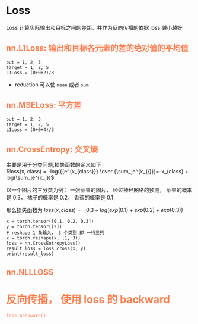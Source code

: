 # Loss

Loss 计算实际输出和目标之间的差距，并作为反向传播的依据
loss 越小越好

## <font color=coral>nn.L1Loss: 输出和目标各元素的差的绝对值的平均值</font>

```python3
out = 1, 2, 3
target = 1, 2, 5
L1Loss = (0+0+2)/3 
```

+ reduction 可以使 `mean` 或者 `sum`

## <font color=coral>nn.MSELoss: 平方差</font>

```
out = 1, 2, 3
target = 1, 2, 5
L1Loss = (0+0+4)/3 
```

## <font color=coral>nn.CrossEntropy: 交叉熵</font>

  主要是用于分类问题,损失函数的定义如下  
  $loss(x, class) = -log({{e^{x_{class}}} \over {\sum_je^{x_j}}})=-x_{class} + log(\sum_je^{x_j})$

  以一个图片的三分类为例：
  一张苹果的图片， 经过神经网络的预测， 苹果的概率是 0.3， 橘子的概率是 0.2， 香蕉的概率是 0.1

  那么损失函数为 $loss(x, class)=-0.3+log(exp(0.1)+exp(0.2)+exp(0.3))$

  ```
  x = torch.tensor([0.1, 0.2, 0.3])
  y = torch.tensor([2])
  # reshape 1 条输入， 3 个类别 即 一行三列
  x = torch.reshape(x, (1, 3))
  loss = nn.CrossEntropyLoss()
  result_loss = loss_cross(x, y)
  print(result_loss)
  ```

## <font color=coral>nn.NLLLOSS

# 反向传播， 使用 loss 的 backward

  ```
  loss.backward()
  ```
